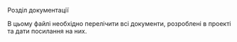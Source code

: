 Розділ документації

В цьому файлі необхідно перелічити всі документи, розроблені в проекті та дати посилання на них.

